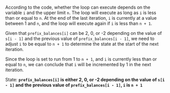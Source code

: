 According to the code, whether the loop can execute depends on the variable `i` and the upper limit `n`. The loop will execute as long as `i` is less than or equal to `n`. At the end of the last iteration, `i` is currently at a value between 1 and `n`, and the loop will execute again if `i` is less than `n + 1`. 

Given that `prefix_balances[i]` can be 2, 0, or -2 depending on the value of `s[i - 1]` and the previous value of `prefix_balances[i - 1]`, we need to adjust `i` to be equal to `n + 1` to determine the state at the start of the next iteration.

Since the loop is set to run from 1 to `n + 1`, and `i` is currently less than or equal to `n`, we can conclude that `i` will be incremented by 1 in the next iteration.

State: **`prefix_balances[i]` is either 2, 0, or -2 depending on the value of `s[i - 1]` and the previous value of `prefix_balances[i - 1]`, `i` is `n + 1`**